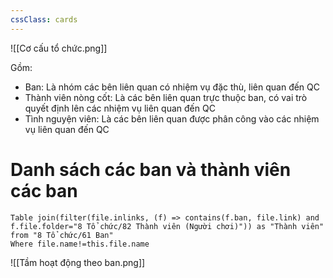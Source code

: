 ```yaml
---
cssClass: cards
---
```


![[Cơ cấu tổ chức.png]]

Gồm:
- Ban: Là nhóm các bên liên quan có nhiệm vụ đặc thù, liên quan đến QC
- Thành viên nòng cốt: Là các bên liên quan trực thuộc ban, có vai trò quyết định lên các nhiệm vụ liên quan đến QC
- Tình nguyện viên: Là các bên liên quan được phân công vào các nhiệm vụ liên quan đến QC

# Danh sách các ban và thành viên các ban

```dataview
Table join(filter(file.inlinks, (f) => contains(f.ban, file.link) and f.file.folder="8 Tổ chức/82 Thành viên (Người chơi)")) as "Thành viên" 
from "8 Tổ chức/61 Ban" 
Where file.name!=this.file.name
```

![[Tầm hoạt động theo ban.png]]